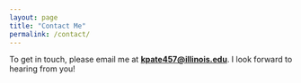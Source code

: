```yaml
---
layout: page
title: "Contact Me"
permalink: /contact/
---
```


To get in touch, please email me at **kpate457@illinois.edu**. I look forward to hearing from you!
